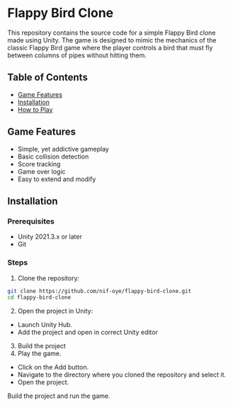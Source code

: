 # Flappy Bird Clone

This repository contains the source code for a simple Flappy Bird clone made using Unity. The game is designed to mimic the mechanics of the classic Flappy Bird game where the player controls a bird that must fly between columns of pipes without hitting them.

## Table of Contents

- [Game Features](#game-features)
- [Installation](#installation)
- [How to Play](#how-to-play)

## Game Features

- Simple, yet addictive gameplay
- Basic collision detection
- Score tracking
- Game over logic
- Easy to extend and modify

## Installation

### Prerequisites

- Unity 2021.3.x or later
- Git

### Steps

1. Clone the repository:

```bash
git clone https://github.com/nif-oye/flappy-bird-clone.git
cd flappy-bird-clone
```

2. Open the project in Unity:
- Launch Unity Hub.
- Add the project and open in correct Unity editor

3. Build the project
4. Play the game.

- Click on the Add button.
- Navigate to the directory where you cloned the repository and select it.
- Open the project.

Build the project and run the game.
